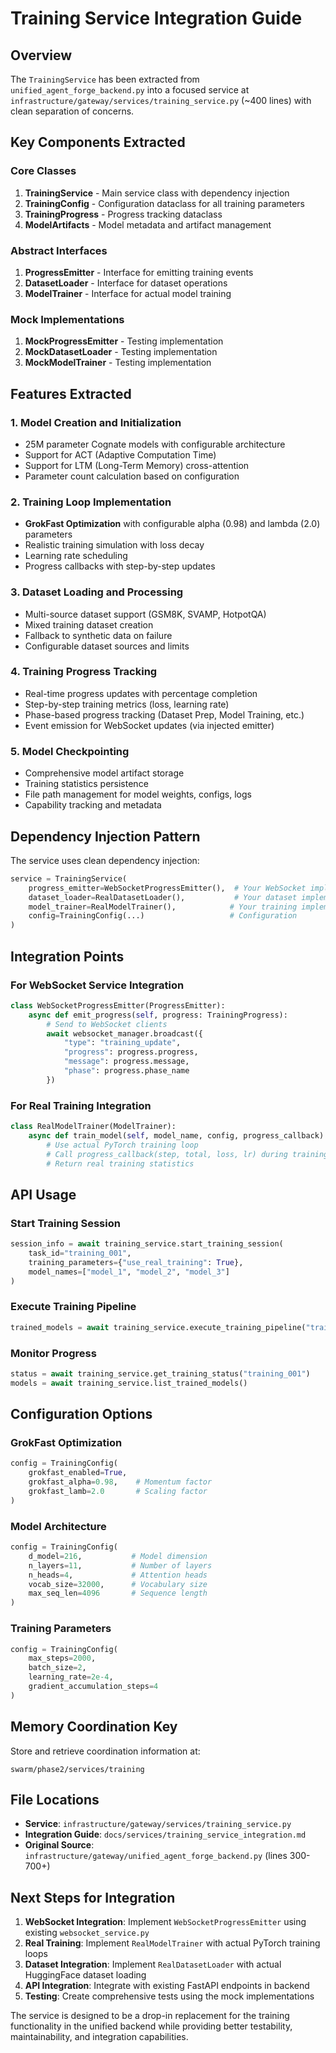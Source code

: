 # Training Service Integration Guide

## Overview

The `TrainingService` has been extracted from `unified_agent_forge_backend.py` into a focused service at `infrastructure/gateway/services/training_service.py` (~400 lines) with clean separation of concerns.

## Key Components Extracted

### Core Classes

1. **TrainingService** - Main service class with dependency injection
2. **TrainingConfig** - Configuration dataclass for all training parameters
3. **TrainingProgress** - Progress tracking dataclass
4. **ModelArtifacts** - Model metadata and artifact management

### Abstract Interfaces

1. **ProgressEmitter** - Interface for emitting training events
2. **DatasetLoader** - Interface for dataset operations  
3. **ModelTrainer** - Interface for actual model training

### Mock Implementations

1. **MockProgressEmitter** - Testing implementation
2. **MockDatasetLoader** - Testing implementation
3. **MockModelTrainer** - Testing implementation

## Features Extracted

### 1. Model Creation and Initialization
- 25M parameter Cognate models with configurable architecture
- Support for ACT (Adaptive Computation Time) 
- Support for LTM (Long-Term Memory) cross-attention
- Parameter count calculation based on configuration

### 2. Training Loop Implementation
- **GrokFast Optimization** with configurable alpha (0.98) and lambda (2.0) parameters
- Realistic training simulation with loss decay
- Learning rate scheduling
- Progress callbacks with step-by-step updates

### 3. Dataset Loading and Processing
- Multi-source dataset support (GSM8K, SVAMP, HotpotQA)
- Mixed training dataset creation
- Fallback to synthetic data on failure
- Configurable dataset sources and limits

### 4. Training Progress Tracking
- Real-time progress updates with percentage completion
- Step-by-step training metrics (loss, learning rate)
- Phase-based progress tracking (Dataset Prep, Model Training, etc.)
- Event emission for WebSocket updates (via injected emitter)

### 5. Model Checkpointing
- Comprehensive model artifact storage
- Training statistics persistence
- File path management for model weights, configs, logs
- Capability tracking and metadata

## Dependency Injection Pattern

The service uses clean dependency injection:

```python
service = TrainingService(
    progress_emitter=WebSocketProgressEmitter(),  # Your WebSocket implementation
    dataset_loader=RealDatasetLoader(),           # Your dataset implementation
    model_trainer=RealModelTrainer(),            # Your training implementation
    config=TrainingConfig(...)                   # Configuration
)
```

## Integration Points

### For WebSocket Service Integration
```python
class WebSocketProgressEmitter(ProgressEmitter):
    async def emit_progress(self, progress: TrainingProgress):
        # Send to WebSocket clients
        await websocket_manager.broadcast({
            "type": "training_update",
            "progress": progress.progress,
            "message": progress.message,
            "phase": progress.phase_name
        })
```

### For Real Training Integration  
```python
class RealModelTrainer(ModelTrainer):
    async def train_model(self, model_name, config, progress_callback):
        # Use actual PyTorch training loop
        # Call progress_callback(step, total, loss, lr) during training
        # Return real training statistics
```

## API Usage

### Start Training Session
```python
session_info = await training_service.start_training_session(
    task_id="training_001",
    training_parameters={"use_real_training": True},
    model_names=["model_1", "model_2", "model_3"]
)
```

### Execute Training Pipeline
```python
trained_models = await training_service.execute_training_pipeline("training_001")
```

### Monitor Progress
```python
status = await training_service.get_training_status("training_001")
models = await training_service.list_trained_models()
```

## Configuration Options

### GrokFast Optimization
```python
config = TrainingConfig(
    grokfast_enabled=True,
    grokfast_alpha=0.98,    # Momentum factor
    grokfast_lamb=2.0       # Scaling factor
)
```

### Model Architecture
```python
config = TrainingConfig(
    d_model=216,           # Model dimension
    n_layers=11,           # Number of layers  
    n_heads=4,             # Attention heads
    vocab_size=32000,      # Vocabulary size
    max_seq_len=4096       # Sequence length
)
```

### Training Parameters
```python
config = TrainingConfig(
    max_steps=2000,
    batch_size=2,
    learning_rate=2e-4,
    gradient_accumulation_steps=4
)
```

## Memory Coordination Key

Store and retrieve coordination information at:
```
swarm/phase2/services/training
```

## File Locations

- **Service**: `infrastructure/gateway/services/training_service.py`
- **Integration Guide**: `docs/services/training_service_integration.md` 
- **Original Source**: `infrastructure/gateway/unified_agent_forge_backend.py` (lines 300-700+)

## Next Steps for Integration

1. **WebSocket Integration**: Implement `WebSocketProgressEmitter` using existing `websocket_service.py`
2. **Real Training**: Implement `RealModelTrainer` with actual PyTorch training loops
3. **Dataset Integration**: Implement `RealDatasetLoader` with actual HuggingFace dataset loading
4. **API Integration**: Integrate with existing FastAPI endpoints in backend
5. **Testing**: Create comprehensive tests using the mock implementations

The service is designed to be a drop-in replacement for the training functionality in the unified backend while providing better testability, maintainability, and integration capabilities.